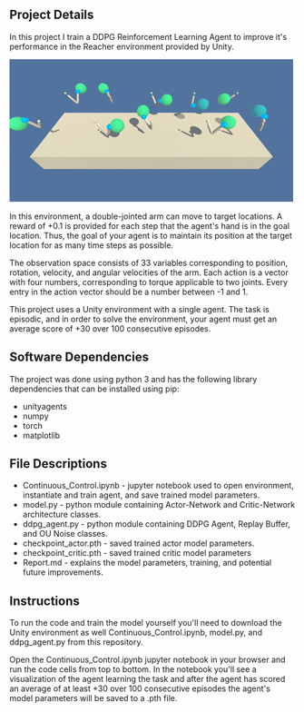 ## Project Details

In this project I train a DDPG Reinforcement Learning Agent to improve it's performance in the Reacher environment provided by Unity.

![Reacher](photos/reacher.gif)

In this environment, a double-jointed arm can move to target locations. A reward of +0.1 is provided for each step that the agent's hand is in the goal location. Thus, the goal of your agent is to maintain its position at the target location for as many time steps as possible.

The observation space consists of 33 variables corresponding to position, rotation, velocity, and angular velocities of the arm. Each action is a vector with four numbers, corresponding to torque applicable to two joints. Every entry in the action vector should be a number between -1 and 1.

This project uses a Unity environment with a single agent. The task is episodic, and in order to solve the environment, your agent must get an average score of +30 over 100 consecutive episodes.

## Software Dependencies

The project was done using python 3 and has the following library dependencies that can be installed using pip:

- unityagents
- numpy
- torch
- matplotlib

## File Descriptions

- Continuous_Control.ipynb - jupyter notebook used to open environment, instantiate and train agent, and save trained model parameters.
- model.py - python module containing Actor-Network and Critic-Network architecture classes.
- ddpg_agent.py - python module containing DDPG Agent, Replay Buffer, and OU Noise classes.
- checkpoint_actor.pth - saved trained actor model parameters.
- checkpoint_critic.pth - saved trained critic model parameters
- Report.md - explains the model parameters, training, and potential future improvements.

## Instructions

To run the code and train the model yourself you'll need to download the Unity environment as well Continuous_Control.ipynb, model.py, and ddpg_agent.py from this repository.

Open the Continuous_Control.ipynb jupyter notebook in your browser and run the code cells from top to bottom. In the notebook you'll see a visualization of the agent learning the task and after the agent has scored an average of at least +30 over 100 consecutive episodes the agent's model parameters will be saved to a .pth file.
